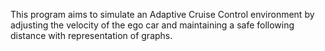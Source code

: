 This program aims to simulate an Adaptive Cruise Control environment by adjusting 
the velocity of the ego car and maintaining a safe following distance with
representation of graphs.
